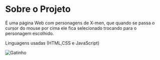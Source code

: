 
# Sobre o Projeto

É uma página Web com personagens de X-men, que quando se passa o cursor do mouse por cima ele fica selecionado trocando para o personagem escolhido.

Linguagens usadas (HTML,CSS e JavaScript)

<img alt="Gatinho" src="https://pin.it/1T0GZDLB3">



